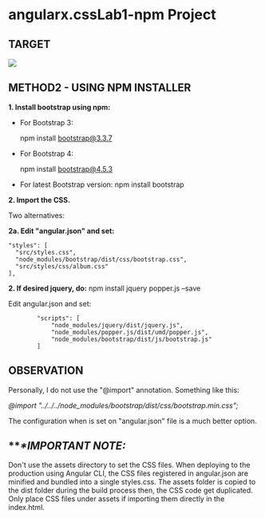 # angularx.cssLab1-npm Project 



## TARGET 



![](https://ultering.com/it4us/wp-content/uploads/2021/01/angular_cssLab1-1.jpg)



## METHOD2 - USING NPM INSTALLER

**1. Install bootstrap using npm:**

- For Bootstrap 3:

  npm install bootstrap@3.3.7

- For Bootstrap 4:

  npm install bootstrap@4.5.3

- For latest Bootstrap version:
  npm install bootstrap



**2. Import the CSS.**

Two alternatives:



**2a. Edit "angular.json" and set:**

	"styles": [
	  "src/styles.css",
	  "node_modules/bootstrap/dist/css/bootstrap.css",
	  "src/styles/css/album.css"
	],



**2. If desired jquery, do:**
npm install jquery popper.js –save

Edit angular.json and set:

            "scripts": [
            	"node_modules/jquery/dist/jquery.js",
            	"node_modules/popper.js/dist/umd/popper.js",
            	"node_modules/bootstrap/dist/js/bootstrap.js"
            ]



## **OBSERVATION**

Personally, I do not use the "@import" annotation. Something like this:

*@import "../../../node_modules/bootstrap/dist/css/bootstrap.min.css";*

The configuration when is set on "angular.json" file is a much better option.




## ***\**IMPORTANT NOTE:**

Don't use the assets directory to set the CSS files.
When deploying to the production using Angular CLI, the CSS files registered in angular.json are minified and bundled into a single styles.css.
The assets folder is copied to the dist folder during the build process then, the CSS code get duplicated.
Only place CSS files under assets if importing them directly in the index.html.

 